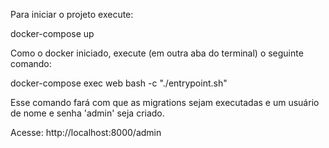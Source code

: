 Para iniciar o projeto execute:

docker-compose up

Como o docker iniciado, execute (em outra aba do terminal) o seguinte comando:

docker-compose exec web bash -c "./entrypoint.sh"

Esse comando fará com que as migrations sejam executadas e um usuário de nome e senha 'admin' seja criado.

Acesse: http://localhost:8000/admin